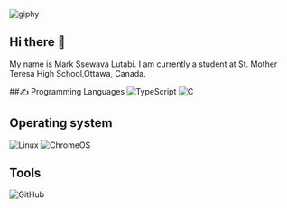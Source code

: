 
![giphy](https://github.com/user-attachments/assets/da9eadd4-2bb2-4554-ab75-d659b4c03862)
## Hi there 👋



My name is Mark Ssewava Lutabi. I am currently a student at St. Mother Teresa High School,Ottawa, Canada.

 ##✍ Programming Languages
![TypeScript](https://img.shields.io/badge/typescript-%23007ACC.svg?style=for-the-badge&logo=typescript&logoColor=white)
![C](https://img.shields.io/badge/c-%2300599C.svg?style=for-the-badge&logo=c&logoColor=white)

## Operating system
<img src="https://img.shields.io/badge/Linux-FCC624?logo=linux&logoColor=white" alt="Linux"></a>
<img src="https://img.shields.io/badge/chrome%20os-3d89fc?logo=google%20chrome&logoColor=white" alt="ChromeOS"></a>

## Tools
  ![GitHub](https://img.shields.io/badge/github-%23121011.svg?style=for-the-badge&logo=github&logoColor=white)
